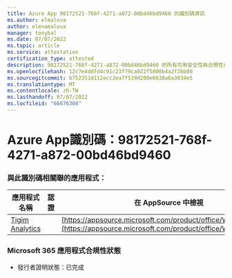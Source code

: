 ```yaml
---
title: Azure App 98172521-768f-4271-a872-00bd46bd9460 的識別碼資訊
ms.author: elmalova
author: elenamalova
manager: tonybal
ms.date: 07/07/2022
ms.topic: article
ms.service: attestation
certification_type: attested
description: 98172521-768f-4271-a872-00bd46bd9460 的所有可用安全性與合規性資訊。
ms.openlocfilehash: 12c7e4ddfd4c91c23f79ca022f5800b4a2f2bb00
ms.sourcegitcommit: b752351d112ecc2ea7f539d200e6638a6a3034e5
ms.translationtype: MT
ms.contentlocale: zh-TW
ms.lasthandoff: 07/07/2022
ms.locfileid: "66676308"
---
```

# <a name="azure-app-id-98172521-768f-4271-a872-00bd46bd9460"></a>Azure App識別碼：98172521-768f-4271-a872-00bd46bd9460


### <a name="apps-associated-with-this-id"></a>與此識別碼相關聯的應用程式：
| **應用程式名稱** | **認證** | **在 AppSource 中檢視** |
|--------------|---------------|-----------------------|
| [Tigim Analytics](../forward/WA200004242.md) |  | [https://appsource.microsoft.com/product/office/WA200004242](https://appsource.microsoft.com/product/office/WA200004242) |

### <a name="microsoft-365-app-compliance-status"></a>Microsoft 365 應用程式合規性狀態
- 發行者證明狀態：已完成
